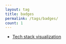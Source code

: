 ```yaml
---
layout: tag
title: badges
permalink: /tags/badges/
count: 1
---
```


- [Tech stack visualization](https://vlmaier.github.io/2023/04/24/tech-stack-visualization.html)
